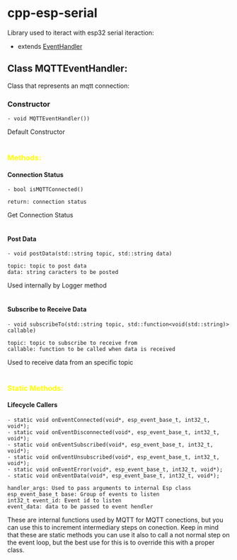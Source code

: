 # cpp-esp-serial

Library used to iteract with esp32 serial iteraction:

- extends [EventHandler](https://github.com/MAPL-UFU/cpp-esp-e-handler)

## **Class MQTTEventHandler:**

Class that represents an mqtt connection: 

### Constructor   
   
    - void MQTTEventHandler())

Default Constructor
<br>
<br>




### <font color="yellow">Methods:</font>

#### Connection Status

    - bool isMQTTConnected()

    return: connection status
Get Connection Status
<br>
<br>

#### Post Data

    - void postData(std::string topic, std::string data)

    topic: topic to post data
    data: string caracters to be posted 
    
Used internally by Logger method
<br>
<br>

#### Subscribe to Receive Data 

    - void subscribeTo(std::string topic, std::function<void(std::string)> callable)
    
    topic: topic to subscribe to receive from
    callable: function to be called when data is received

Used to receive data from an specific topic
<br>
<br>

### <font color="yellow">Static Methods:</font>

#### Lifecycle Callers 
    - static void onEventConnected(void*, esp_event_base_t, int32_t, void*);
    - static void onEventDisconnected(void*, esp_event_base_t, int32_t, void*);
    - static void onEventSubscribed(void*, esp_event_base_t, int32_t, void*);
    - static void onEventUnsubscribed(void*, esp_event_base_t, int32_t, void*);
    - static void onEventError(void*, esp_event_base_t, int32_t, void*);
    - static void onEventData(void*, esp_event_base_t, int32_t, void*);
   
    handler_args: Used to pass arguments to internal Esp class
    esp_event_base_t base: Group of events to listen
    int32_t event_id: Event id to listen
    event_data: data to be passed to event hendler

These are internal functions used by MQTT for MQTT conections, but you can use this to increment intermediary steps 
on conection. Keep in mind that these are static methods you can use it also to call a not normal step on the event loop, 
but the best use for this is to override this with a proper class.

<br>
<br>